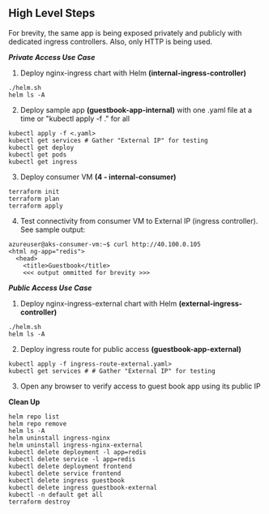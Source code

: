 ## High Level Steps

For brevity, the same app is being exposed privately and publicly with dedicated ingress controllers. Also, only HTTP is being used. 

***Private Access Use Case***

1. Deploy nginx-ingress chart with Helm **(internal-ingress-controller)**

```
./helm.sh
helm ls -A 
```

2. Deploy sample app **(guestbook-app-internal)** with one .yaml file at a time or "kubectl apply -f ." for all

```
kubectl apply -f <.yaml>
kubectl get services # Gather "External IP" for testing
kubectl get deploy
kubectl get pods 
kubectl get ingress
```

3. Deploy consumer VM **(4 - internal-consumer)**

```
terraform init
terraform plan
terraform apply
```

4. Test connectivity from consumer VM to External IP (ingress controller). See sample output:

```
azureuser@aks-consumer-vm:~$ curl http://40.100.0.105
<html ng-app="redis">
  <head>
    <title>Guestbook</title>
    <<< output ommitted for brevity >>>
```

***Public Access Use Case***

1. Deploy nginx-ingress-external chart with Helm **(external-ingress-controller)**

```
./helm.sh
helm ls -A 
```

2. Deploy ingress route for public access **(guestbook-app-external)**

```
kubectl apply -f ingress-route-external.yaml>
kubectl get services # # Gather "External IP" for testing
```
3. Open any browser to verify access to guest book app using its public IP

**Clean Up**

```
helm repo list 
helm repo remove
helm ls -A 
helm uninstall ingress-nginx
helm uninstall ingress-nginx-external
kubectl delete deployment -l app=redis
kubectl delete service -l app=redis
kubectl delete deployment frontend
kubectl delete service frontend
kubectl delete ingress guestbook
kubectl delete ingress guestbook-external
kubectl -n default get all
terraform destroy
```

